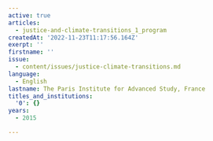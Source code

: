 ```yaml
---
active: true
articles:
  - justice-and-climate-transitions_1_program
createdAt: '2022-11-23T11:17:56.164Z'
exerpt: ''
firstname: ''
issue:
  - content/issues/justice-climate-transitions.md
language:
  - English
lastname: The Paris Institute for Advanced Study, France
titles_and_institutions:
  '0': {}
years:
  - 2015

---
```


